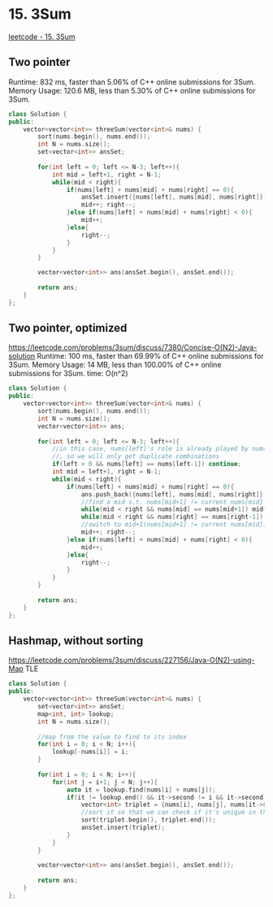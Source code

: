 # 15. 3Sum

[leetcode - 15. 3Sum](https://leetcode.com/problems/3sum/)

## Two pointer
Runtime: 832 ms, faster than 5.06% of C++ online submissions for 3Sum.
Memory Usage: 120.6 MB, less than 5.30% of C++ online submissions for 3Sum.

```cpp
class Solution {
public:
    vector<vector<int>> threeSum(vector<int>& nums) {
        sort(nums.begin(), nums.end());
        int N = nums.size();
        set<vector<int>> ansSet;
        
        for(int left = 0; left <= N-3; left++){
            int mid = left+1, right = N-1;
            while(mid < right){
                if(nums[left] + nums[mid] + nums[right] == 0){
                    ansSet.insert({nums[left], nums[mid], nums[right]});
                    mid++; right--;
                }else if(nums[left] + nums[mid] + nums[right] < 0){
                    mid++;
                }else{
                    right--;
                }
            }
        }

        vector<vector<int>> ans(ansSet.begin(), ansSet.end());
        
        return ans;
    }
};
```

## Two pointer, optimized
https://leetcode.com/problems/3sum/discuss/7380/Concise-O(N2)-Java-solution
Runtime: 100 ms, faster than 69.99% of C++ online submissions for 3Sum.
Memory Usage: 14 MB, less than 100.00% of C++ online submissions for 3Sum.
time: O(n^2)
```cpp
class Solution {
public:
    vector<vector<int>> threeSum(vector<int>& nums) {
        sort(nums.begin(), nums.end());
        int N = nums.size();
        vector<vector<int>> ans;
        
        for(int left = 0; left <= N-3; left++){
            //in this case, nums[left]'s role is already played by nums[left-1]
            //, so we will only get duplicate combinations
            if(left > 0 && nums[left] == nums[left-1]) continue;
            int mid = left+1, right = N-1;
            while(mid < right){
                if(nums[left] + nums[mid] + nums[right] == 0){
                    ans.push_back({nums[left], nums[mid], nums[right]});
                    //find a mid s.t. nums[mid+1] != current nums[mid]
                    while(mid < right && nums[mid] == nums[mid+1]) mid++;
                    while(mid < right && nums[right] == nums[right-1]) right--;
                    //switch to mid+1(nums[mid+1] != current nums[mid])
                    mid++; right--;
                }else if(nums[left] + nums[mid] + nums[right] < 0){
                    mid++;
                }else{
                    right--;
                }
            }
        }
        
        return ans;
    }
};
```

## Hashmap, without sorting
https://leetcode.com/problems/3sum/discuss/227156/Java-O(N2)-using-Map
TLE

```cpp
class Solution {
public:
    vector<vector<int>> threeSum(vector<int>& nums) {
        set<vector<int>> ansSet;
        map<int, int> lookup;
        int N = nums.size();
        
        //map from the value to find to its index
        for(int i = 0; i < N; i++){
            lookup[-nums[i]] = i;
        }
        
        for(int i = 0; i < N; i++){
            for(int j = i+1; j < N; j++){
                auto it = lookup.find(nums[i] + nums[j]);
                if(it != lookup.end() && it->second != i && it->second != j){
                    vector<int> triplet = {nums[i], nums[j], nums[it->second]};
                    //sort it so that we can check if it's unique in the set
                    sort(triplet.begin(), triplet.end());
                    ansSet.insert(triplet);
                }
            }
        }
        
        vector<vector<int>> ans(ansSet.begin(), ansSet.end());
        
        return ans;
    }
};
```
